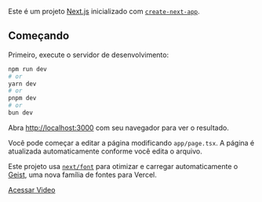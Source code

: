 Este é um projeto [Next.js](https://nextjs.org) inicializado com [`create-next-app`](https://nextjs.org/docs/app/api-reference/cli/create-next-app).

## Começando

Primeiro, execute o servidor de desenvolvimento:

```bash
npm run dev
# or
yarn dev
# or
pnpm dev
# or
bun dev
```

Abra [http://localhost:3000](http://localhost:3000) com seu navegador para ver o resultado.

Você pode começar a editar a página modificando `app/page.tsx`. A página é atualizada automaticamente conforme você edita o arquivo.

Este projeto usa [`next/font`](https://nextjs.org/docs/app/building-your-application/optimizing/fonts) para otimizar e carregar automaticamente o [Geist](https://vercel.com/font), uma nova família de fontes para Vercel.

[Acessar Video](https://www.loom.com/share/e2a25cbeecc94b36ab62f61556edaa87?sid=fe207854-7549-4bf7-a4ae-9b85fa083444)
